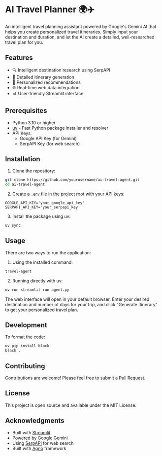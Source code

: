 # AI Travel Planner 🌍✈️

An intelligent travel planning assistant powered by Google's Gemini AI that helps you create personalized travel itineraries. Simply input your destination and duration, and let the AI create a detailed, well-researched travel plan for you.

## Features

- 🔍 Intelligent destination research using SerpAPI
- 📝 Detailed itinerary generation
- 🎯 Personalized recommendations
- 🌐 Real-time web data integration
- 📊 User-friendly Streamlit interface

## Prerequisites

- Python 3.10 or higher
- [uv](https://github.com/astral-sh/uv) - Fast Python package installer and resolver
- API Keys:
  - Google API Key (for Gemini)
  - SerpAPI Key (for web search)

## Installation

1. Clone the repository:

```bash
git clone https://github.com/yourusername/ai-travel-agent.git
cd ai-travel-agent
```

2. Create a `.env` file in the project root with your API keys:

```
GOOGLE_API_KEY='your_google_api_key'
SERPAPI_API_KEY='your_serpapi_key'
```

3. Install the package using uv:

```bash
uv sync
```

## Usage

There are two ways to run the application:

1. Using the installed command:

```bash
travel-agent
```

2. Running directly with uv:

```bash
uv run streamlit run agent.py
```

The web interface will open in your default browser. Enter your desired destination and number of days for your trip, and click "Generate Itinerary" to get your personalized travel plan.

## Development

To format the code:

```bash
uv pip install black
black .
```

## Contributing

Contributions are welcome! Please feel free to submit a Pull Request.

## License

This project is open source and available under the MIT License.

## Acknowledgments

- Built with [Streamlit](https://streamlit.io/)
- Powered by [Google Gemini](https://deepmind.google/technologies/gemini/)
- Using [SerpAPI](https://serpapi.com/) for web search
- Built with [Agno](https://github.com/agno-agi/agno) framework
